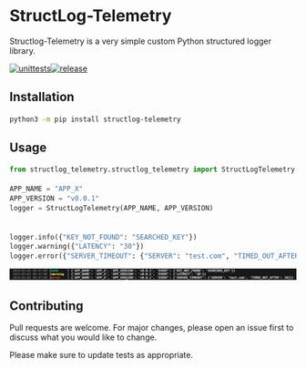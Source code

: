 # StructLog-Telemetry
Structlog-Telemetry is a very simple custom Python structured logger library.

[![unittests](https://github.com/cyber-francis/structlog_telemetry/actions/workflows/pytest.yaml/badge.svg)](https://github.com/cyber-francis/structlog_telemetry/actions/workflows/pytest.yaml)[![release](https://github.com/cyber-francis/structlog_telemetry/actions/workflows/release.yaml/badge.svg)](https://github.com/cyber-francis/structlog_telemetry/actions/workflows/release.yaml)

## Installation
```bash
python3 -m pip install structlog-telemetry
```

## Usage

```python
from structlog_telemetry.structlog_telemetry import StructLogTelemetry

APP_NAME = "APP_X"
APP_VERSION = "v0.0.1"
logger = StructLogTelemetry(APP_NAME, APP_VERSION)


logger.info({"KEY_NOT_FOUND": "SEARCHED_KEY"})
logger.warning({"LATENCY": "30"})
logger.error({"SERVER_TIMEOUT": {"SERVER": "test.com", "TIMED_OUT_AFTER": 10}})
```
<img src="https://raw.githubusercontent.com/cyber-francis/structlog_telemetry/main/docs/log.png">

## Contributing

Pull requests are welcome. For major changes, please open an issue first
to discuss what you would like to change.

Please make sure to update tests as appropriate.
